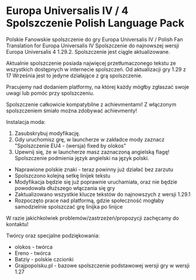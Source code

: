 # Europa Universalis IV / 4 Spolszczenie Polish Language Pack

Polskie Fanowskie spolszczenie do gry Europa Universalis IV / Polish Fan Translation for Europa Universalis IV
Spolszczenie do najnowszej wersji Europa Universalis 4 1.29.2.
Spolszczenie jest ciągle aktualizowane.

Aktualnie spolszczenie posiada najwięcej przetłumaczonego tekstu ze wszystkich dostępnych w internecie spolszczeń.
Od aktualizacji gry 1.29 z 17 Września jest to jedyne działające z grą spolszczenie.

Pracujemy nad dodaniem platformy, na której każdy mógłby zgłaszać swoje uwagi lub pomóc przy spolszczeniu.

Spolszczenie całkowicie kompatybilne z achievmentami! Z włączonym spolszczeniem śmiało można zdobywać achievmenty!

Instalacja moda:
1. Zasubskrybuj modyfikację.
2. Gdy uruchomisz grę, w launcherze w zakładce mody zaznacz "Spolszczenie EU4 - (wersja) fixed by olokos"
3. Upewnij się, że w launcherze masz zaznaczoną angielską flagę! Spolszczenie podmienia język angielski na język polski.

- Naprawione polskie znaki - teraz powinny już działać bez zarzutu
- Spolszczono kolejną setkę linijek tekstu
- Modyfikacja będzie się już poprawnie uruchamiała, oraz nie będzie powodowała dłuższego włączania się gry
- Zaktualizowano wszystkie klucze tekstów do najnowszych z wersji 1.29.1
- Rozpoczęto prace nad platformą, gdzie społeczność mogłaby samodzielnie spolszczać grę linijka po linijce

W razie jakichkolwiek problemów/zastrzeżeń/propozycji zachęcamy do kontaktu!

Twórcy oraz specjalne podziękowania:
- olokos - twórca
- Ereno - twórca
- Batziy - polskie czcionki
- Grajpopolsku.pl - bazowe spolszczenie podstawowej wersji gry w wersji 1.27
